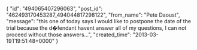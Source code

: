  {
   "id": "494065407296063",
   "post_id": "462493170453287_494044817298122",
   "from_name": "Pete Daoust",
   "message": "this one of today says I would like to postpone the date of the trial because the d�fendant havent answer all of my questions, I can not proceed without those answers...",
   "created_time": "2013-03-19T19:51:48+0000"
 }
